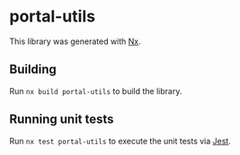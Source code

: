 # portal-utils

This library was generated with [Nx](https://nx.dev).

## Building

Run `nx build portal-utils` to build the library.

## Running unit tests

Run `nx test portal-utils` to execute the unit tests via [Jest](https://jestjs.io).
